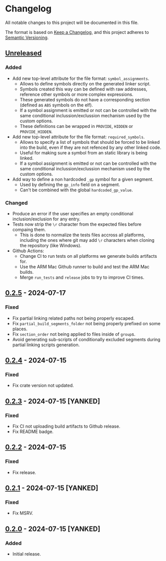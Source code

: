 # Changelog

All notable changes to this project will be documented in this file.

The format is based on [Keep a Changelog](https://keepachangelog.com/en/1.1.0/),
and this project adheres to [Semantic Versioning](https://semver.org/spec/v2.0.0.html).

## [Unreleased]

### Added

- Add new top-level attribute for the file format: `symbol_assignments`.
  - Allows to define symbols directly on the generated linker script.
  - Symbols created this way can be defined with raw addresses, reference other
    symbols or more complex expressions.
  - These generated symbols do not have a corresponding section (defined as
    `ABS` symbols on the elf).
  - If a symbol assignment is emitted or not can be controlled with the same
    conditional inclussion/exclussion mechanism used by the custom options.
  - These definitions can be wrapped in `PROVIDE`, `HIDDEN` or `PROVIDE_HIDDEN`.
- Add new top-level attribute for the file format: `required_symbols`.
  - Allows to specify a list of symbols that should be forced to be linked into
    the build, even if they are not refenced by any other linked code.
  - Useful for making sure a symbol from an static library is being linked.
  - If a symbol assignment is emitted or not can be controlled with the same
    conditional inclussion/exclussion mechanism used by the custom options.
- Add way to define a non hardcoded `_gp` symbol for a given segment.
  - Used by defining the `gp_info` field on a segment.
  - Can't be combined with the global `hardcoded_gp_value`.

### Changed

- Produce an error if the user specifies an empty conditional
  inclusion/exclusion for any entry.
- Tests now strip the `\r` character from the expected files before compaing
  them.
  - This is done to normalize the tests files accross all platforms, including
    the ones where git may add `\r` characters when cloning the repository
    (like Windows).
- Github Actions:
  - Change CI to run tests on all platforms we generate builds artifacts for.
  - Use the ARM Mac Github runner to build and test the ARM Mac builds.
  - Merge `run_tests` and `release` jobs to try to improve CI times.

## [0.2.5] - 2024-07-17

### Fixed

- Fix partial linking related paths not being properly escaped.
- Fix `partial_build_segments_folder` not being properly prefixed on some places.
- Fix `section_order` not being applied to files inside of `group`s.
- Avoid generating sub-scripts of conditionally excluded segments during partial
  linking scripts generation.

## [0.2.4] - 2024-07-15

### Fixed

- Fix crate version not updated.

## [0.2.3] - 2024-07-15 [YANKED]

### Fixed

- Fix CI not uploading build artifacts to Github release.
- Fix README badge.

## [0.2.2] - 2024-07-15

### Fixed

- Fix release.

## [0.2.1] - 2024-07-15 [YANKED]

### Fixed

- Fix MSRV.

## [0.2.0] - 2024-07-15 [YANKED]

### Added

- Initial release.

[unreleased]: https://github.com/decompals/slinky/compare/0.2.5...main

[0.2.5]: https://github.com/Decompollaborate/spimdisasm/compare/0.2.4...0.2.5
[0.2.4]: https://github.com/Decompollaborate/spimdisasm/compare/0.2.3...0.2.4
[0.2.3]: https://github.com/Decompollaborate/spimdisasm/compare/0.2.2...0.2.3
[0.2.2]: https://github.com/Decompollaborate/spimdisasm/compare/0.2.1...0.2.2
[0.2.1]: https://github.com/Decompollaborate/spimdisasm/compare/0.2.0...0.2.1
[0.2.0]: https://github.com/decompals/slinky/releases/tag/0.2.0
